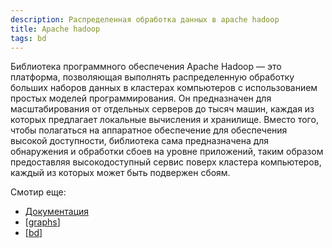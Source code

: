 ```yaml
---
description: Распределенная обработка данных в apache hadoop
title: Apache hadoop
tags: bd
---
```


Библиотека программного обеспечения Apache Hadoop — это платформа, позволяющая выполнять распределенную обработку больших наборов данных в кластерах компьютеров с использованием простых моделей программирования. Он предназначен для масштабирования от отдельных серверов до тысяч машин, каждая из которых предлагает локальные вычисления и хранилище. Вместо того, чтобы полагаться на аппаратное обеспечение для обеспечения высокой доступности, библиотека сама предназначена для обнаружения и обработки сбоев на уровне приложений, таким образом предоставляя высокодоступный сервис поверх кластера компьютеров, каждый из которых может быть подвержен сбоям.

Смотир еще:

- [Документация](https://hadoop.apache.org/)
- [[graphs]]
- [[bd]]

[//begin]: # "Autogenerated link references for markdown compatibility"
[graphs]: ..%2Flists%2Fgraphs "Machine learning with graphs"
[bd]: ..%2Flists%2Fbd "Data Bases"
[//end]: # "Autogenerated link references"